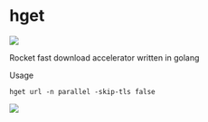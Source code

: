 # hget
![](https://i.gyazo.com/641166ab79e196e35d1a0ef3f9befd80.png)

Rocket fast download accelerator written in golang

Usage

```
hget url -n parallel -skip-tls false
```

![](https://i.gyazo.com/89009c7f02fea8cb4cbf07ee5b75da0a.gif)


